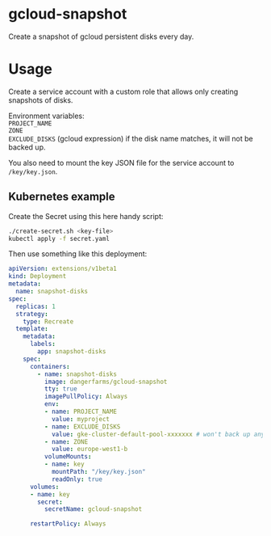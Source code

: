 # gcloud-snapshot

Create a snapshot of gcloud persistent disks every day.

# Usage

Create a service account with a custom role that allows only creating snapshots of disks.

Environment variables:  
`PROJECT_NAME`  
`ZONE`  
`EXCLUDE_DISKS` (gcloud expression) if the disk name matches, it will not be backed up.

You also need to mount the key JSON file for the service account to `/key/key.json`.

## Kubernetes example

Create the Secret using this here handy script:

```bash
./create-secret.sh <key-file>
kubectl apply -f secret.yaml
```

Then use something like this deployment:
```yaml
apiVersion: extensions/v1beta1
kind: Deployment
metadata:
  name: snapshot-disks
spec:
  replicas: 1
  strategy:
    type: Recreate
  template:
    metadata:
      labels:
        app: snapshot-disks
    spec:
      containers:
        - name: snapshot-disks
          image: dangerfarms/gcloud-snapshot
          tty: true
          imagePullPolicy: Always
          env:
          - name: PROJECT_NAME
            value: myproject
          - name: EXCLUDE_DISKS
            value: gke-cluster-default-pool-xxxxxxx # won't back up any nodes' disks
          - name: ZONE
            value: europe-west1-b
          volumeMounts:
          - name: key
            mountPath: "/key/key.json"
            readOnly: true
      volumes:
      - name: key
        secret:
          secretName: gcloud-snapshot

      restartPolicy: Always
```